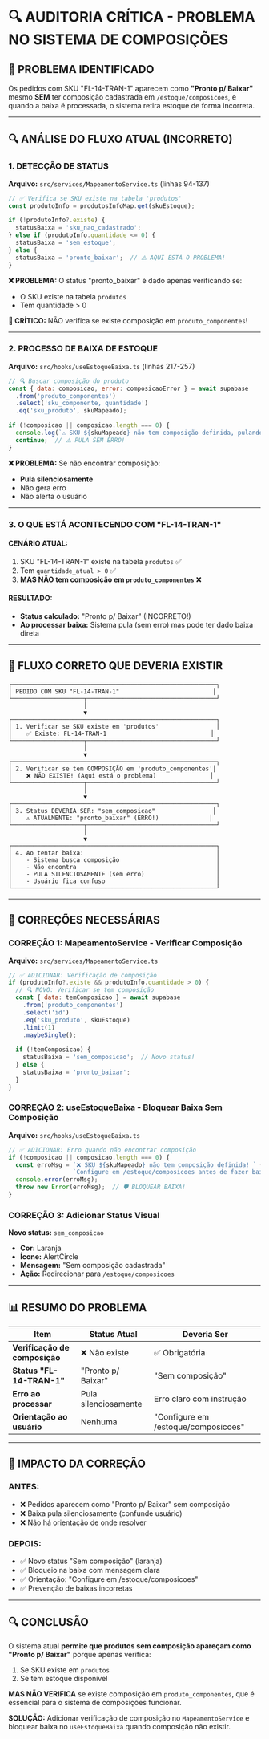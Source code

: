 # 🔍 AUDITORIA CRÍTICA - PROBLEMA NO SISTEMA DE COMPOSIÇÕES

## 🚨 PROBLEMA IDENTIFICADO

Os pedidos com SKU "FL-14-TRAN-1" aparecem como **"Pronto p/ Baixar"** mesmo **SEM** ter composição cadastrada em `/estoque/composicoes`, e quando a baixa é processada, o sistema retira estoque de forma incorreta.

---

## 🔍 ANÁLISE DO FLUXO ATUAL (INCORRETO)

### **1. DETECÇÃO DE STATUS**
**Arquivo:** `src/services/MapeamentoService.ts` (linhas 94-137)

```javascript
// ✅ Verifica se SKU existe na tabela 'produtos'
const produtoInfo = produtosInfoMap.get(skuEstoque);

if (!produtoInfo?.existe) {
  statusBaixa = 'sku_nao_cadastrado';
} else if (produtoInfo.quantidade <= 0) {
  statusBaixa = 'sem_estoque';
} else {
  statusBaixa = 'pronto_baixar';  // ⚠️ AQUI ESTÁ O PROBLEMA!
}
```

**❌ PROBLEMA:** O status "pronto_baixar" é dado apenas verificando se:
- O SKU existe na tabela `produtos`
- Tem quantidade > 0

**🚨 CRÍTICO:** NÃO verifica se existe composição em `produto_componentes`!

---

### **2. PROCESSO DE BAIXA DE ESTOQUE**
**Arquivo:** `src/hooks/useEstoqueBaixa.ts` (linhas 217-257)

```javascript
// 🔍 Buscar composição do produto
const { data: composicao, error: composicaoError } = await supabase
  .from('produto_componentes')
  .select('sku_componente, quantidade')
  .eq('sku_produto', skuMapeado);

if (!composicao || composicao.length === 0) {
  console.log(`⚠️ SKU ${skuMapeado} não tem composição definida, pulando...`);
  continue;  // ⚠️ PULA SEM ERRO!
}
```

**❌ PROBLEMA:** Se não encontrar composição:
- **Pula silenciosamente**
- Não gera erro
- Não alerta o usuário

---

### **3. O QUE ESTÁ ACONTECENDO COM "FL-14-TRAN-1"**

#### **CENÁRIO ATUAL:**
1. SKU "FL-14-TRAN-1" existe na tabela `produtos` ✅
2. Tem `quantidade_atual > 0` ✅
3. **MAS NÃO tem composição em `produto_componentes`** ❌

#### **RESULTADO:**
- **Status calculado:** "Pronto p/ Baixar" (INCORRETO!)
- **Ao processar baixa:** Sistema pula (sem erro) mas pode ter dado baixa direta

---

## 🎯 FLUXO CORRETO QUE DEVERIA EXISTIR

```
┌─────────────────────────────────────────────────────────┐
│ PEDIDO COM SKU "FL-14-TRAN-1"                          │
└────────────────────┬────────────────────────────────────┘
                     │
                     ▼
┌─────────────────────────────────────────────────────────┐
│ 1. Verificar se SKU existe em 'produtos'                │
│    ✅ Existe: FL-14-TRAN-1                             │
└────────────────────┬────────────────────────────────────┘
                     │
                     ▼
┌─────────────────────────────────────────────────────────┐
│ 2. Verificar se tem COMPOSIÇÃO em 'produto_componentes'│
│    ❌ NÃO EXISTE! (Aqui está o problema)               │
└────────────────────┬────────────────────────────────────┘
                     │
                     ▼
┌─────────────────────────────────────────────────────────┐
│ 3. Status DEVERIA SER: "sem_composicao"                │
│    ⚠️ ATUALMENTE: "pronto_baixar" (ERRO!)              │
└────────────────────┬────────────────────────────────────┘
                     │
                     ▼
┌─────────────────────────────────────────────────────────┐
│ 4. Ao tentar baixa:                                     │
│    - Sistema busca composição                           │
│    - Não encontra                                       │
│    - PULA SILENCIOSAMENTE (sem erro)                    │
│    - Usuário fica confuso                               │
└─────────────────────────────────────────────────────────┘
```

---

## 🔧 CORREÇÕES NECESSÁRIAS

### **CORREÇÃO 1: MapeamentoService - Verificar Composição**
**Arquivo:** `src/services/MapeamentoService.ts`

```javascript
// ✅ ADICIONAR: Verificação de composição
if (produtoInfo?.existe && produtoInfo.quantidade > 0) {
  // 🔍 NOVO: Verificar se tem composição
  const { data: temComposicao } = await supabase
    .from('produto_componentes')
    .select('id')
    .eq('sku_produto', skuEstoque)
    .limit(1)
    .maybeSingle();
  
  if (!temComposicao) {
    statusBaixa = 'sem_composicao';  // Novo status!
  } else {
    statusBaixa = 'pronto_baixar';
  }
}
```

### **CORREÇÃO 2: useEstoqueBaixa - Bloquear Baixa Sem Composição**
**Arquivo:** `src/hooks/useEstoqueBaixa.ts`

```javascript
// ✅ ADICIONAR: Erro quando não encontrar composição
if (!composicao || composicao.length === 0) {
  const erroMsg = `❌ SKU ${skuMapeado} não tem composição definida! ` +
                  `Configure em /estoque/composicoes antes de fazer baixa.`;
  console.error(erroMsg);
  throw new Error(erroMsg);  // 🛡️ BLOQUEAR BAIXA!
}
```

### **CORREÇÃO 3: Adicionar Status Visual**
**Novo status:** `sem_composicao`
- **Cor:** Laranja
- **Ícone:** AlertCircle
- **Mensagem:** "Sem composição cadastrada"
- **Ação:** Redirecionar para `/estoque/composicoes`

---

## 📊 RESUMO DO PROBLEMA

| Item | Status Atual | Deveria Ser |
|------|--------------|-------------|
| **Verificação de composição** | ❌ Não existe | ✅ Obrigatória |
| **Status "FL-14-TRAN-1"** | "Pronto p/ Baixar" | "Sem composição" |
| **Erro ao processar** | Pula silenciosamente | Erro claro com instrução |
| **Orientação ao usuário** | Nenhuma | "Configure em /estoque/composicoes" |

---

## 🎯 IMPACTO DA CORREÇÃO

### **ANTES:**
- ❌ Pedidos aparecem como "Pronto p/ Baixar" sem composição
- ❌ Baixa pula silenciosamente (confunde usuário)
- ❌ Não há orientação de onde resolver

### **DEPOIS:**
- ✅ Novo status "Sem composição" (laranja)
- ✅ Bloqueio na baixa com mensagem clara
- ✅ Orientação: "Configure em /estoque/composicoes"
- ✅ Prevenção de baixas incorretas

---

## 🔍 CONCLUSÃO

O sistema atual **permite que produtos sem composição apareçam como "Pronto p/ Baixar"** porque apenas verifica:
1. Se SKU existe em `produtos`
2. Se tem estoque disponível

**MAS NÃO VERIFICA** se existe composição em `produto_componentes`, que é essencial para o sistema de composições funcionar.

**SOLUÇÃO:** Adicionar verificação de composição no `MapeamentoService` e bloquear baixa no `useEstoqueBaixa` quando composição não existir.
